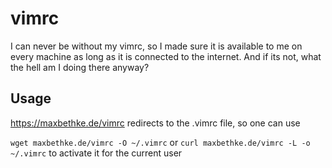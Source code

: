 # vimrc
I can never be without my vimrc, so I made sure it is available to me on every machine as long as it is connected to the internet. And if its not, what the hell am I doing there anyway?

## Usage
https://maxbethke.de/vimrc redirects to the .vimrc file, so one can use

```wget maxbethke.de/vimrc -O ~/.vimrc```
or
```curl maxbethke.de/vimrc -L -o ~/.vimrc```
to activate it for the current user

